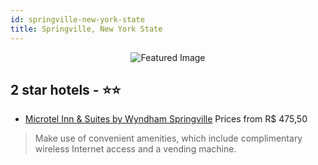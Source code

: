 ```yaml
---
id: springville-new-york-state
title: Springville, New York State
---
```


<center><img src="https://i.travelapi.com/hotels/1000000/700000/694700/694660/6a1f57b8_z.jpg" alt="Featured Image" /></center>


##  2 star hotels - ⭐️⭐️

-    [Microtel Inn & Suites by Wyndham Springville](https://us.hurb.com/hotels/springville/microtel-inn-suites-by-wyndham-springville-JNP-JP253553?cmp=18055) Prices from R$ 475,50
   > Make use of convenient amenities, which include complimentary wireless Internet access and a vending machine.
